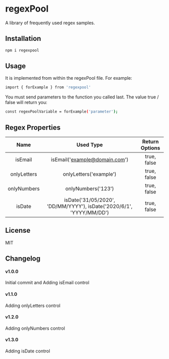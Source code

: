 # regexPool

A library of frequently used regex samples.

## Installation

```bash
npm i regexpool
```

## Usage

It is implemented from within the regexPool file. For example: 

```bash
import { forExample } from 'regexpool'
```

You must send parameters to the function you called last. The value true / false will return you: 

```bash
const regexPoolVariable = forExample('parameter');
```

## Regex Properties

| Name | Used Type  | Return Options  |
| :-----: | :-: | :-: |
| isEmail | isEmail('example@domain.com') | true, false |
| onlyLetters | onlyLetters('example') | true, false |
| onlyNumbers | onlyNumbers('123') | true, false |
| isDate | isDate('31/05/2020', 'DD/MM/YYYY'), isDate('2020/6/1', 'YYYY/MM/DD') | true, false |

## License
MIT

## Changelog
#### v1.0.0 
Initial commit and Adding isEmail control
#### v1.1.0 
Adding onlyLetters control
#### v1.2.0 
Adding onlyNumbers control
#### v1.3.0 
Adding isDate control